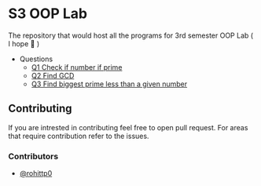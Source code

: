 # S3 OOP Lab
The repository that would host all the programs for 3rd semester OOP Lab ( I hope 🤞 )

- Questions
  - [Q1 Check if number if prime](Q1-3/#question-1)
  - [Q2 Find GCD](Q1-3/#question-2)
  - [Q3 Find biggest prime less than a given number](Q1-3/#question-3)


## Contributing

If you are intrested in contributing feel free to open pull request. For areas that require contribution refer to the issues.

### Contributors

- [@rohittp0](https://github.com/rohittp0)
